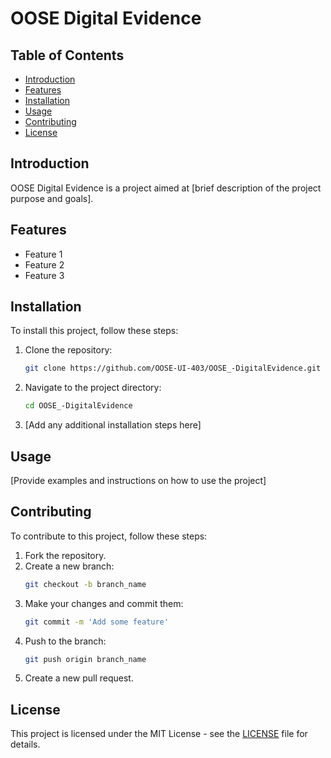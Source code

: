 # OOSE Digital Evidence

## Table of Contents
- [Introduction](#introduction)
- [Features](#features)
- [Installation](#installation)
- [Usage](#usage)
- [Contributing](#contributing)
- [License](#license)

## Introduction
OOSE Digital Evidence is a project aimed at [brief description of the project purpose and goals].

## Features
- Feature 1
- Feature 2
- Feature 3

## Installation
To install this project, follow these steps:

1. Clone the repository:
    ```sh
    git clone https://github.com/OOSE-UI-403/OOSE_-DigitalEvidence.git
    ```
2. Navigate to the project directory:
    ```sh
    cd OOSE_-DigitalEvidence
    ```
3. [Add any additional installation steps here]

## Usage
[Provide examples and instructions on how to use the project]

## Contributing
To contribute to this project, follow these steps:

1. Fork the repository.
2. Create a new branch:
    ```sh
    git checkout -b branch_name
    ```
3. Make your changes and commit them:
    ```sh
    git commit -m 'Add some feature'
    ```
4. Push to the branch:
    ```sh
    git push origin branch_name
    ```
5. Create a new pull request.

## License
This project is licensed under the MIT License - see the [LICENSE](LICENSE) file for details.
